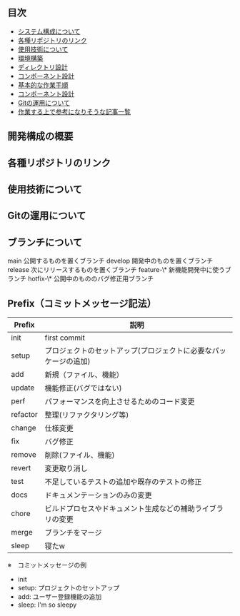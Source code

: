 ## 目次
- [システム構成について](#system-configuration)
- [各種リポジトリのリンク](#repository)
- [使用技術について](#technology-used)
- [環境構築]()
- [ディレクトリ設計]()
- [コンポーネント設計]()
- [基本的な作業手順]()
- [コンポーネント設計]()
- [Gitの運用について]()
- [作業する上で参考になりそうな記事一覧]()

<h2 id="system-configuration">開発構成の概要</h2>
<h2 id="repository">各種リポジトリのリンク</h2>
<h2 id="technology-used">使用技術について</h2>

## Gitの運用について
<h2 id="branch">ブランチについて</h2>
main 公開するものを置くブランチ
develop 開発中のものを置くブランチ
release 次にリリースするものを置くブランチ
feature-\* 新機能開発中に使うブランチ
hotfix-\* 公開中のもののバグ修正用ブランチ

<h2 id="commit-message">Prefix（コミットメッセージ記法）</h2>

| Prefix | 説明 |
| --- | --- |
| init | first commit |
| setup | プロジェクトのセットアップ(プロジェクトに必要なパッケージの追加) |
| add | 新規（ファイル、機能） |
| update | 機能修正(バグではない) |
| perf | パフォーマンスを向上させるためのコード変更 |
| refactor | 整理(リファクタリング等) |
| change | 仕様変更 |
| fix | バグ修正 |
| remove | 削除(ファイル、機能) |
| revert | 変更取り消し |
| test | 不足しているテストの追加や既存のテストの修正 |
| docs | ドキュメンテーションのみの変更 |
| chore | ビルドプロセスやドキュメント生成などの補助ライブラリの変更 |
| merge | ブランチをマージ |
| sleep | 寝たw |

※　コミットメッセージの例
- init
- setup: プロジェクトのセットアップ
- add: ユーザー登録機能の追加
- sleep: I'm so sleepy
